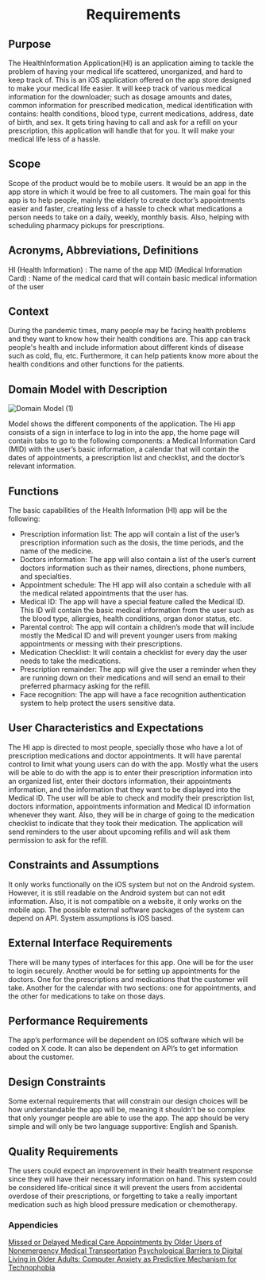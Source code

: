 <center> <h1>Requirements</h1> </center>

## Purpose
The HealthInformation Application(HI) is an application aiming to tackle the problem of having your medical life scattered, unorganized, and hard to keep track of. This is an iOS application offered on the app store designed to make your medical life easier. It will keep track of various medical information for the downloader; such as dosage amounts and dates, common information for prescribed medication, medical identification with contains: health conditions, blood type, current medications, address, date of birth, and sex. It gets tiring having to call and ask for a refill on your prescription, this application will handle that for you. It will make your medical life less of a hassle. 
  
## Scope
Scope of the product would be to mobile users. It would be an app in the app store in which it would be free to all customers. The main goal for this app is to help people, mainly the elderly to create doctor’s appointments easier and faster, creating less of a hassle to check what medications a person needs to take on a daily, weekly, monthly basis. Also, helping with scheduling pharmacy pickups for prescriptions.

## Acronyms, Abbreviations, Definitions
HI (Health Information) : The name of the app
MID (Medical Information Card) : Name of the medical card that will contain basic medical information of the user

## Context
During the pandemic times, many people may be facing health problems and they want to know how their health conditions are. This app can track people's health and include information about different kinds of disease such as cold, flu, etc. Furthermore, it can help patients know more about the health conditions and other functions for the patients.

## Domain Model with Description
![Domain Model (1)](https://user-images.githubusercontent.com/57817977/160038128-5cec71c4-b162-4726-bae0-778eca45941d.png)

Model shows the different components of the application. The Hi app consists of a sign in interface to log in into the app, the home page will contain tabs to go to the following components: a Medical Information Card (MID) with the user’s basic information, a calendar that will contain the dates of appointments, a prescription list and checklist, and the doctor’s relevant information.   

## Functions
The basic capabilities of the Health Information (HI) app will be the following:
* Prescription information list:  The app will contain a list of the user’s prescription information such as the dosis, the time periods, and the name of the medicine. 
* Doctors information: The app will also contain a list of the user’s current doctors information such as their names, directions, phone numbers, and specialties.
* Appointment schedule: The HI app will also contain a schedule with all the medical related appointments that the user has. 
* Medical ID:  The app will have a special feature called the Medical ID. This ID will contain the basic medical information from the user such as the blood type, allergies, health conditions, organ donor status, etc. 
* Parental control: The app will contain a children’s mode that will include mostly the Medical ID and will prevent younger users from making appointments or messing with their prescriptions. 
* Medication Checklist: It will contain a checklist for every day the user needs to take the medications. 
* Prescription remainder: The app will give the user a reminder when they are running down on their medications and will send an email to their preferred pharmacy asking for the refill. 
* Face recognition:  The app will have a face recognition authentication system to help protect the users sensitive data. 

## User Characteristics and Expectations
The HI app is directed to most people, specially those who have a lot of prescription medications and doctor appointments. It will have parental control to limit what young users can do with the app. Mostly what the users will be able to do with the app is to enter their prescription information into an organized list, enter their doctors information, their appointments information, and the information that they want to be displayed into the Medical ID. The user will be able to check and modify their prescription list, doctors information, appointments information and Medical ID information whenever they want. Also, they will be in charge of going to the medication checklist to indicate that they took their medication. The application will send reminders to the user about upcoming refills and will ask them permission to ask for the refill. 

## Constraints and Assumptions
It only works functionally on the iOS system but not on the Android system. However, it is still readable on the Android system but can not edit information. Also, it is not compatible on a website, it only works on the mobile app. The possible external software packages of the system can depend on API. System assumptions is iOS based.
  
## External Interface Requirements
There will be many types of interfaces for this app. One will be for the user to login securely. Another would be for setting up appointments for the doctors. One for the prescriptions and medications that the customer will take. Another for the calendar with two sections: one for appointments, and the other for medications to take on those days.

## Performance Requirements
The app’s performance will be dependent on IOS software which will be coded on X code. It can also be dependent on API’s to get information about the customer.

## Design Constraints
Some external requirements that will constrain our design choices will be how understandable the app will be, meaning it shouldn’t be so complex that only younger people are able to use the app. The app should be very simple and will only be two language supportive: English and Spanish. 
  
## Quality Requirements
The users could expect an improvement in their health treatment response since they will have their necessary information on hand. This system could be considered life-critical since it will prevent the users from accidental overdose of their prescriptions, or forgetting to take a really important medication such as high blood pressure medication or chemotherapy. 


### Appendicies
[Missed or Delayed Medical Care Appointments by Older Users of Nonemergency Medical Transportation](https://www.ncbi.nlm.nih.gov/pmc/articles/PMC4668763/)
[Psychological Barriers to Digital Living in Older Adults: Computer Anxiety as Predictive Mechanism for Technophobia](https://www.ncbi.nlm.nih.gov/pmc/articles/PMC6770433/)

